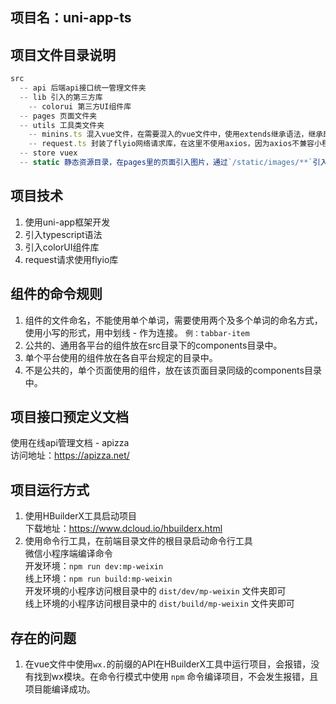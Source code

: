 ## 项目名：uni-app-ts

## 项目文件目录说明
```javascript
src
  -- api 后端api接口统一管理文件夹
  -- lib 引入的第三方库
    -- colorui 第三方UI组件库
  -- pages 页面文件夹
  -- utils 工具类文件夹
    -- minins.ts 混入vue文件，在需要混入的vue文件中，使用extends继承语法，继承即可
    -- request.ts 封装了flyio网络请求库，在这里不使用axios，因为axios不兼容小程序端，所以使用flyio，也可以引入axios，通过uni-app的平台编译语法，引入不同的模块
  -- store vuex
  -- static 静态资源目录，在pages里的页面引入图片，通过`/static/images/**`引入即可，以`/static`为根目录
```

##  项目技术
1. 使用uni-app框架开发
2. 引入typescript语法
3. 引入colorUI组件库
4. request请求使用flyio库

## 组件的命令规则
1. 组件的文件命名，不能使用单个单词，需要使用两个及多个单词的命名方式，使用小写的形式，用中划线 - 作为连接。
   `例：tabbar-item`
2. 公共的、通用各平台的组件放在src目录下的components目录中。
3. 单个平台使用的组件放在各自平台规定的目录中。
4. 不是公共的，单个页面使用的组件，放在该页面目录同级的components目录中。

## 项目接口预定义文档
使用在线api管理文档 - apizza<br />
访问地址：https://apizza.net/<br />

## 项目运行方式
1. 使用HBuilderX工具启动项目<br />
	下载地址：https://www.dcloud.io/hbuilderx.html
2. 使用命令行工具，在前端目录文件的根目录启动命令行工具<br />
	微信小程序端编译命令<br />
	开发环境：`npm run dev:mp-weixin`<br />
	线上环境：`npm run build:mp-weixin`<br />
	开发环境的小程序访问根目录中的 `dist/dev/mp-weixin` 文件夹即可	<br />
  线上环境的小程序访问根目录中的 `dist/build/mp-weixin` 文件夹即可	<br />

## 存在的问题
1. 在vue文件中使用`wx.`的前缀的API在HBuilderX工具中运行项目，会报错，没有找到wx模块。在命令行模式中使用 `npm` 命令编译项目，不会发生报错，且项目能编译成功。
